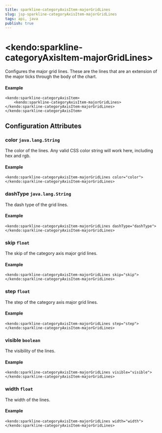 ```yaml
---
title: sparkline-categoryAxisItem-majorGridLines
slug: jsp-sparkline-categoryAxisItem-majorGridLines
tags: api, java
publish: true
---
```


# \<kendo:sparkline-categoryAxisItem-majorGridLines\>

Configures the major grid lines.
These are the lines that are an extension of the major ticks through the body of the chart.

#### Example
    <kendo:sparkline-categoryAxisItem>
        <kendo:sparkline-categoryAxisItem-majorGridLines></kendo:sparkline-categoryAxisItem-majorGridLines>
    </kendo:sparkline-categoryAxisItem>

## Configuration Attributes

### color `java.lang.String`

The color of the lines. Any valid CSS color string will work here, including hex and rgb.

#### Example
    <kendo:sparkline-categoryAxisItem-majorGridLines color="color">
    </kendo:sparkline-categoryAxisItem-majorGridLines>

### dashType `java.lang.String`

The dash type of the grid lines.

#### Example
    <kendo:sparkline-categoryAxisItem-majorGridLines dashType="dashType">
    </kendo:sparkline-categoryAxisItem-majorGridLines>

### skip `float`

The skip of the category axis major grid lines.

#### Example
    <kendo:sparkline-categoryAxisItem-majorGridLines skip="skip">
    </kendo:sparkline-categoryAxisItem-majorGridLines>

### step `float`

The step of the category axis major grid lines.

#### Example
    <kendo:sparkline-categoryAxisItem-majorGridLines step="step">
    </kendo:sparkline-categoryAxisItem-majorGridLines>

### visible `boolean`

The visibility of the lines.

#### Example
    <kendo:sparkline-categoryAxisItem-majorGridLines visible="visible">
    </kendo:sparkline-categoryAxisItem-majorGridLines>

### width `float`

The width of the lines.

#### Example
    <kendo:sparkline-categoryAxisItem-majorGridLines width="width">
    </kendo:sparkline-categoryAxisItem-majorGridLines>

 
